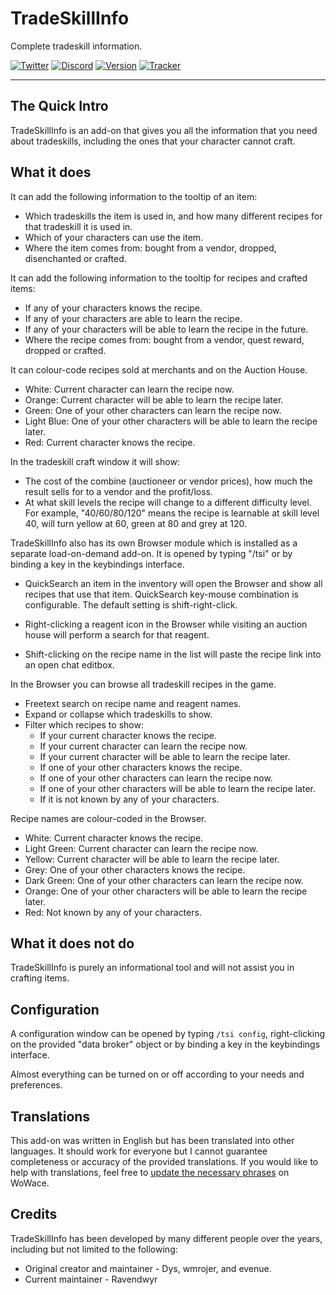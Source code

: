 # TradeSkillInfo

Complete tradeskill information.

[![Twitter](https://img.shields.io/twitter/follow/ravendwyr.svg?label=Twitter&style=popout)](https://twitter.com/Ravendwyr)
[![Discord](https://img.shields.io/discord/299308204393889802.svg?label=Discord&style=popout)](https://discord.gg/XC2REFu)
[![Version](https://img.shields.io/github/tag-date/ravendwyr/tradeskillinfo.svg?label=Version&style=popout)](https://www.curseforge.com/wow/addons/tradeskill-info/files)
[![Tracker](https://img.shields.io/github/issues/ravendwyr/tradeskillinfo.svg?label=Issues&style=popout)](https://github.com/Ravendwyr/TradeSkillInfo/issues)

***

## The Quick Intro

TradeSkillInfo is an add-on that gives you all the information that you need about tradeskills, including the ones that your character cannot craft.

## What it does

It can add the following information to the tooltip of an item:

* Which tradeskills the item is used in, and how many different recipes for that tradeskill it is used in.
* Which of your characters can use the item.
* Where the item comes from: bought from a vendor, dropped, disenchanted or crafted.

It can add the following information to the tooltip for recipes and crafted items:

* If any of your characters knows the recipe.
* If any of your characters are able to learn the recipe.
* If any of your characters will be able to learn the recipe in the future.
* Where the recipe comes from: bought from a vendor, quest reward, dropped or crafted.

It can colour-code recipes sold at merchants and on the Auction House.

* White: Current character can learn the recipe now.
* Orange: Current character will be able to learn the recipe later.
* Green: One of your other characters can learn the recipe now.
* Light Blue: One of your other characters will be able to learn the recipe later.
* Red: Current character knows the recipe.

In the tradeskill craft window it will show:

* The cost of the combine (auctioneer or vendor prices), how much the result sells for to a vendor and the profit/loss.
* At what skill levels the recipe will change to a different difficulty level.
    For example, "40/60/80/120" means the recipe is learnable at skill level 40, will turn yellow at 60, green at 80 and grey at 120.

TradeSkillInfo also has its own Browser module which is installed as a separate load-on-demand add-on. It is opened by typing "/tsi" or by binding a key in the keybindings interface.

* QuickSearch an item in the inventory will open the Browser and show all recipes that use that item.
    QuickSearch key-mouse combination is configurable.  The default setting is shift-right-click.

* Right-clicking a reagent icon in the Browser while visiting an auction house will perform a search for that reagent.

* Shift-clicking on the recipe name in the list will paste the recipe link into an open chat editbox.

In the Browser you can browse all tradeskill recipes in the game.

* Freetext search on recipe name and reagent names.
* Expand or collapse which tradeskills to show.
* Filter which recipes to show:
    * If your current character knows the recipe.
    * If your current character can learn the recipe now.
    * If your current character will be able to learn the recipe later.
    * If one of your other characters knows the recipe.
    * If one of your other characters can learn the recipe now.
    * If one of your other characters will be able to learn the recipe later.
    * If it is not known by any of your characters.

Recipe names are colour-coded in the Browser.

* White: Current character knows the recipe.
* Light Green: Current character can learn the recipe now.
* Yellow: Current character will be able to learn the recipe later.
* Grey: One of your other characters knows the recipe.
* Dark Green: One of your other characters can learn the recipe now.
* Orange: One of your other characters will be able to learn the recipe later.
* Red: Not known by any of your characters.

## What it does not do

TradeSkillInfo is purely an informational tool and will not assist you in crafting items.

## Configuration

A configuration window can be opened by typing `/tsi config`, right-clicking on the provided "data broker" object or by binding a key in the keybindings interface.

Almost everything can be turned on or off according to your needs and preferences.

## Translations

This add-on was written in English but has been translated into other languages.  It should work for everyone but I cannot guarantee completeness or accuracy of the provided translations.  If you would like to help with translations, feel free to [update the necessary phrases](https://www.wowace.com/projects/tradeskill-info/localization) on WoWace.

## Credits

TradeSkillInfo has been developed by many different people over the years, including but not limited to the following:

* Original creator and maintainer - Dys, wmrojer, and evenue.
* Current maintainer - Ravendwyr
